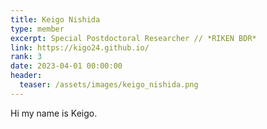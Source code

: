 ```yaml
---
title: Keigo Nishida
type: member
excerpt: Special Postdoctoral Researcher // *RIKEN BDR*
link: https://kigo24.github.io/
rank: 3
date: 2023-04-01 00:00:00
header:
  teaser: /assets/images/keigo_nishida.png
---
```


Hi my name is Keigo.

